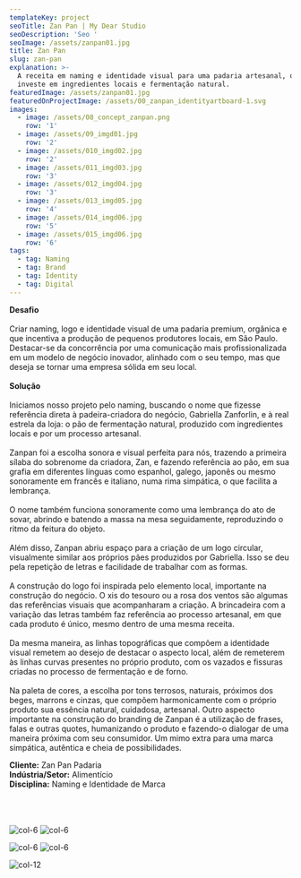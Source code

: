 ```yaml
---
templateKey: project
seoTitle: Zan Pan | My Dear Studio
seoDescription: 'Seo '
seoImage: /assets/zanpan01.jpg
title: Zan Pan
slug: zan-pan
explanation: >-
  A receita em naming e identidade visual para uma padaria artesanal, que
  investe em ingredientes locais e fermentação natural.
featuredImage: /assets/zanpan01.jpg
featuredOnProjectImage: /assets/00_zanpan_identityartboard-1.svg
images:
  - image: /assets/08_concept_zanpan.png
    row: '1'
  - image: /assets/09_imgd01.jpg
    row: '2'
  - image: /assets/010_imgd02.jpg
    row: '2'
  - image: /assets/011_imgd03.jpg
    row: '3'
  - image: /assets/012_imgd04.jpg
    row: '3'
  - image: /assets/013_imgd05.jpg
    row: '4'
  - image: /assets/014_imgd06.jpg
    row: '5'
  - image: /assets/015_imgd06.jpg
    row: '6'
tags:
  - tag: Naming
  - tag: Brand
  - tag: Identity
  - tag: Digital
---
```

**Desafio**
<br><br>
Criar naming, logo e identidade visual de uma padaria premium, orgânica e que incentiva a produção de pequenos produtores locais, em São Paulo.
Destacar-se da concorrência por uma comunicação mais profissionalizada em um modelo de negócio inovador, alinhado com o seu tempo, mas que deseja se tornar uma empresa sólida em seu local.
<br><br>
**Solução**
<br><br>
Iniciamos nosso projeto pelo naming, buscando o nome que fizesse referência direta à padeira-criadora do negócio, Gabriella Zanforlin, e à real estrela da loja: o pão de fermentação natural, produzido com ingredientes locais e por um processo artesanal.
<br><br>
Zanpan foi a escolha sonora e visual perfeita para nós, trazendo a primeira sílaba do sobrenome da criadora, Zan, e fazendo referência ao pão, em sua grafia em diferentes línguas como espanhol, galego, japonês ou mesmo sonoramente em francês e italiano, numa rima simpática, o que facilita a lembrança.
<br><br>
O nome também funciona sonoramente como uma lembrança do ato de sovar, abrindo e batendo a massa na mesa seguidamente, reproduzindo o ritmo da feitura do objeto.
<br><br>
Além disso, Zanpan abriu espaço para a criação de um logo circular, visualmente similar aos próprios pães produzidos por Gabriella. Isso se deu pela repetição de letras e facilidade de trabalhar com as formas.
<br><br>
A construção do logo foi inspirada pelo elemento local, importante na construção do negócio. O xis do tesouro ou a rosa dos ventos são algumas das referências visuais que acompanharam a criação. A brincadeira com a variação das letras também faz referência ao processo artesanal, em que cada produto é único, mesmo dentro de uma mesma receita.
<br><br>
Da mesma maneira, as linhas topográficas que compõem a identidade visual remetem ao desejo de destacar o aspecto local, além de remeterem às linhas curvas presentes no próprio produto, com os vazados e fissuras criadas no processo de fermentação e de forno.
<br><br>
Na paleta de cores, a escolha por tons terrosos, naturais, próximos dos beges, marrons e cinzas, que compõem harmonicamente com o próprio produto sua essência natural, cuidadosa, artesanal.
Outro aspecto importante na construção do branding de Zanpan é a utilização de frases, falas e outras quotes, humanizando o produto e fazendo-o dialogar de uma maneira próxima com seu consumidor. Um mimo extra para uma marca simpática, autêntica e cheia de possibilidades.

**Cliente:** 
Zan Pan Padaria
<br>
**Indústria/Setor:** 
Alimentício
<br>
**Disciplina:** 
Naming e Identidade de Marca
<br><br><br><br>

![col-6](/assets/type.jpg)
![col-6](/assets/type_complementar.jpg)

![col-6](/assets/xis.jpg)
![col-6](/assets/colors.jpg)

![col-12](/assets/logos.jpg)
